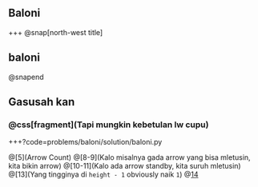 ## Baloni

+++
@snap[north-west title]
## baloni
@snapend

## Gasusah kan
### @css[fragment](Tapi mungkin kebetulan lw cupu)

+++?code=problems/baloni/solution/baloni.py

@[5](Arrow Count)
@[8-9](Kalo misalnya gada arrow yang bisa mletusin, kita bikin arrow)
@[10-11](Kalo ada arrow standby, kita suruh mletusin)
@[13](Yang tingginya di `height - 1` obviously naik `1`)
@[14](Yay!)
